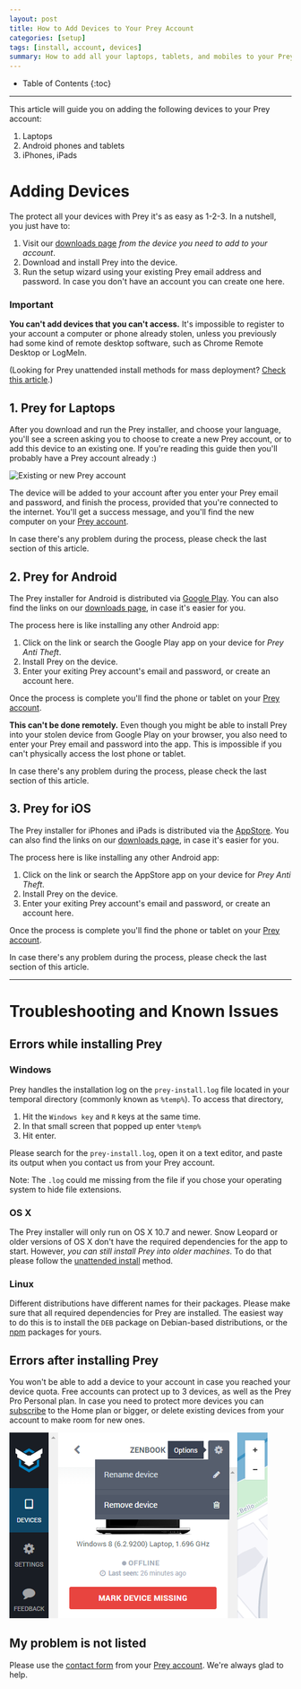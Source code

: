 ```yaml
---
layout: post
title: How to Add Devices to Your Prey Account
categories: [setup]
tags: [install, account, devices]
summary: How to add all your laptops, tablets, and mobiles to your Prey account so they can be protected against theft.  
---
```

* Table of Contents
{:toc}
* * *

This article will guide you on adding the following devices to your Prey account:

1. Laptops
2. Android phones and tablets
3. iPhones, iPads

# Adding Devices

The protect all your devices with Prey it's as easy as 1-2-3. In a nutshell, you just have to:

1. Visit our [downloads page][download] *from the device you need to add to your account*.
2. Download and install Prey into the device.
3. Run the setup wizard using your existing Prey email address and password. In case you don't have an account you can create one here.

### Important

**You can't add devices that you can't access.** It's impossible to register to your account a computer or phone already stolen, unless you previously had some kind of remote desktop software, such as Chrome Remote Desktop or LogMeIn.

(Looking for Prey unattended install methods for mass deployment? [Check this article](prey-unattended-install-for-mass-deployment.md).)

## 1. Prey for Laptops

After you download and run the Prey installer, and choose your language, you'll see a screen asking you to choose to create a new Prey account, or to add this device to an existing one. If you're reading this guide then you'll probably have a Prey account already :)

![Existing or new Prey account](../_images/2015-05-07-adding-devices-to-your-prey-account-1.png)

The device will be added to your account after you enter your Prey email and password, and finish the process, provided that you're connected to the internet. You'll get a success message, and you'll find the new computer on your [Prey account][prey-account].

In case there's any problem during the process, please check the last section of this article.

## 2. Prey for Android

The Prey installer for Android is distributed via [Google Play][google-play]. You can also find the links on our [downloads page][download], in case it's easier for you.

The process here is like installing any other Android app:

1. Click on the link or search the Google Play app on your device for *Prey Anti Theft*.
2. Install Prey on the device.
3. Enter your exiting Prey account's email and password, or create an account here.

Once the process is complete you'll find the phone or tablet on your [Prey account][prey-account].

**This can't be done remotely.** Even though you might be able to install Prey into your stolen device from Google Play on your browser, you also need to enter your Prey email and password into the app. This is impossible if you can't physically access the lost phone or tablet.

In case there's any problem during the process, please check the last section of this article.

## 3. Prey for iOS

The Prey installer for iPhones and iPads is distributed via the [AppStore][appstore]. You can also find the links on our [downloads page][download], in case it's easier for you.

The process here is like installing any other Android app:

1. Click on the link or search the AppStore app on your device for *Prey Anti Theft*.
2. Install Prey on the device.
3. Enter your exiting Prey account's email and password, or create an account here.

Once the process is complete you'll find the phone or tablet on your [Prey account][prey-account].

In case there's any problem during the process, please check the last section of this article.

******************************

# Troubleshooting and Known Issues

## Errors while installing Prey

### Windows

Prey handles the installation log on the `prey-install.log` file located in your temporal directory (commonly known as `%temp%`). To access that directory,

1. Hit the `Windows key` and `R` keys at the same time.
2. In that small screen that popped up enter `%temp%`
3. Hit enter.

Please search for the `prey-install.log`, open it on a text editor, and paste its output when you contact us from your Prey account.

Note: The `.log` could me missing from the file if you chose your operating system to hide file extensions.

### OS X

The Prey installer will only run on OS X 10.7 and newer. Snow Leopard or older versions of OS X don't have the required dependencies for the app to start. However, *you can still install Prey into older machines*. To do that please follow the [unattended install](prey-unattended-install-for-mass-deployment.md) method.

### Linux

Different distributions have different names for their packages. Please make sure that all required dependencies for Prey are installed. The easiest way to do this is to install the `DEB` package on Debian-based distributions, or the [npm](https://www.npmjs.org/package/prey) packages for yours.

## Errors after installing Prey

You won't be able to add a device to your account in case you reached your device quota. Free accounts can protect up to 3 devices, as well as the Prey Pro Personal plan. In case you need to protect more devices you can [subscribe](subscribe) to the Home plan or bigger, or delete existing devices from your account to make room for new ones.

![prey-install.log](../_images/2015-05-07-adding-devices-to-your-prey-account-2.png)

## My problem is not listed

Please use the [contact form][contact-form] from your [Prey account][prey-account]. We're always glad to help.

[support-home]: /help "Prey Support"
[prey-account]: https://panel.preyproject.com/ "Prey account"
[download]: https://preyproject.com/download "Download Prey"
[recoveries]: https://preyproject.com/blog/cat/recoveries "Prey recovery stories"
[recommended-settings]: # "Prey recommended settings"
[sign-up]: https://panel.preyproject.com/signup "Signup to Prey"
[appstore]: https://itunes.apple.com/app/id456755037 "Prey for iPhone, iPad, and iPod"
[google-play]: https://play.google.com/store/apps/details?id=com.prey "Prey for Android"
[contact-form]: # "Prey contact"
[plans]: https://preyproject.com/plans "Prey Pro"
[subscribe]: https://panel.preyproject.com/settings/account "Subscribe to Prey"
[business]: https://preyproject.com/business/ "Prey for Business"
[education]: https://preyproject.com/education/ "Prey for Education"
[prey-node-releases]: https://github.com/prey/prey-node-client/releases
[admin-cmd]: https://www.youtube.com/watch?v=EohzkYPV6nI
[device-management]: https://panel.preyproject.com/settings/devices
